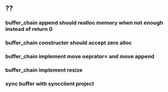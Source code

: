 ## ??

### buffer_chain append should realloc memory when not enough instead of return 0
### buffer_chain constructor should accept zero alloc
### buffer_chain implement move oeprator= and move append
### buffer_chain implement resize 
### sync buffer with syncclient project
